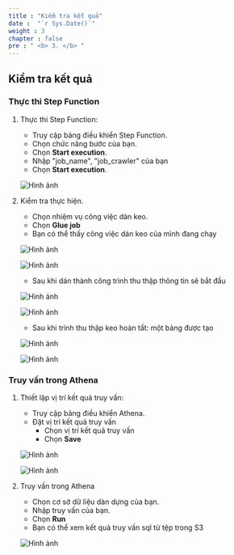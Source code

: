 ```yaml
---
title : "Kiểm tra kết quả"
date :  "`r Sys.Date()`" 
weight : 3
chapter : false
pre : " <b> 3. </b> "
---
```

## Kiểm tra kết quả


### Thực thi Step Function

1. Thực thi Step Function:
   - Truy cập bảng điều khiển Step Function.
   - Chọn chức năng bước của bạn.
   - Chọn **Start execution**.
   - Nhập "job_name", "job_crawler" của bạn
   - Chọn **Start execution**.

   ![Hình ảnh](/repo_pmt_ws-001/images/3/088.png?featherlight=false&width=90pc)

2. Kiểm tra thực hiện.
   - Chọn nhiệm vụ công việc dán keo.
   - Chọn **Glue job**
   - Bạn có thể thấy công việc dán keo của mình đang chạy

   ![Hình ảnh](/repo_pmt_ws-001/images/3/087.png?featherlight=false&width=90pc)

   ![Hình ảnh](/repo_pmt_ws-001/images/3/091.png?featherlight=false&width=90pc)

   - Sau khi dán thành công trình thu thập thông tin sẽ bắt đầu

   ![Hình ảnh](/repo_pmt_ws-001/images/3/096.png?featherlight=false&width=90pc)

   ![Hình ảnh](/repo_pmt_ws-001/images/3/091.png?featherlight=false&width=90pc)

   - Sau khi trình thu thập keo hoàn tất: một bảng được tạo

   ![Hình ảnh](/repo_pmt_ws-001/images/3/100.png?featherlight=false&width=90pc)

   ![Hình ảnh](/repo_pmt_ws-001/images/3/101.png?featherlight=false&width=90pc)

### Truy vấn trong Athena
1. Thiết lập vị trí kết quả truy vấn:
   - Truy cập bảng điều khiển Athena.
   - Đặt vị trí kết quả truy vấn
      - Chọn vị trí kết quả truy vấn
      - Chọn **Save**

   ![Hình ảnh](/repo_pmt_ws-001/images/3/102.png?featherlight=false&width=90pc)

   ![Hình ảnh](/repo_pmt_ws-001/images/3/103.png?featherlight=false&width=90pc)
2. Truy vấn trong Athena
   - Chọn cơ sở dữ liệu dàn dựng của bạn.
   - Nhập truy vấn của bạn.
   - Chọn **Run**
   - Bạn có thể xem kết quả truy vấn sql từ tệp trong S3

   ![Hình ảnh](/repo_pmt_ws-001/images/3/104.png?featherlight=false&width=90pc)